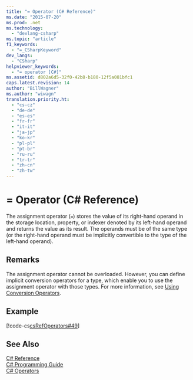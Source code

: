 ```yaml
---
title: "= Operator (C# Reference)"
ms.date: "2015-07-20"
ms.prod: .net
ms.technology: 
  - "devlang-csharp"
ms.topic: "article"
f1_keywords: 
  - "=_CSharpKeyword"
dev_langs: 
  - "CSharp"
helpviewer_keywords: 
  - "= operator [C#]"
ms.assetid: d802a6d5-32f0-42b8-b180-12f5a081bfc1
caps.latest.revision: 14
author: "BillWagner"
ms.author: "wiwagn"
translation.priority.ht: 
  - "cs-cz"
  - "de-de"
  - "es-es"
  - "fr-fr"
  - "it-it"
  - "ja-jp"
  - "ko-kr"
  - "pl-pl"
  - "pt-br"
  - "ru-ru"
  - "tr-tr"
  - "zh-cn"
  - "zh-tw"
---
```

# = Operator (C# Reference)
The assignment operator (`=`) stores the value of its right-hand operand in the storage location, property, or indexer denoted by its left-hand operand and returns the value as its result. The operands must be of the same type (or the right-hand operand must be implicitly convertible to the type of the left-hand operand).  
  
## Remarks  
 The assignment operator cannot be overloaded. However, you can define implicit conversion operators for a type, which enable you to use the assignment operator with those types. For more information, see [Using Conversion Operators](../../../csharp/programming-guide/statements-expressions-operators/using-conversion-operators.md).  
  
## Example  
 [!code-cs[csRefOperators#49](../../../csharp/language-reference/operators/codesnippet/CSharp/assignment-operator_1.cs)]  
  
## See Also  
 [C# Reference](../../../csharp/language-reference/index.md)   
 [C# Programming Guide](../../../csharp/programming-guide/index.md)   
 [C# Operators](../../../csharp/language-reference/operators/index.md)
